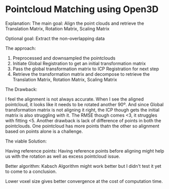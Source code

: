 # Pointcloud Matching using Open3D

Explanation:
The main goal:
Align the point clouds and retrieve the Translation Matrix, Rotation Matrix, Scaling Matrix

Optional goal:
Extract the non-overlapping data

The approach:
1. Preprocessed and downsampled the pointclouds
2. Initiate Global Registration to get an initial transformation matrix
3. Pass the global transformation matrix to ICP Registration for next step
4. Retrieve the transformation matrix and decompose to retrieve the Translation Matrix, Rotation Matrix, Scaling Matrix

The Drawback:

I feel the alignment is not always accurate. When I see the aligned pointcloud, it looks like it needs to be rotated another 90º. And since Global transformation matrix is not aligning it right, the ICP though gets the initial matrix is also struggling with it. The RMSE though comes <3, it struggles with fitting <5.
Another drawback is lack of difference of points in both the pointclouds. One pointcloud has more points thatn the other so alignment based on points alone is a challenge.




The viable Solution: 

Having reference points: Having reference points before aligning might help us with the rotation as well as excess pointcloud issue. 

Better algorithm: Kabsch Algorithm might work better but I didn't test it yet to come to a conclusion.

Lower voxel size gives better convergence at the cost of computation time.
